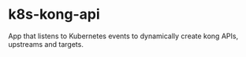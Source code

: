 # k8s-kong-api
App that listens to Kubernetes events to dynamically create kong APIs, upstreams and targets.
